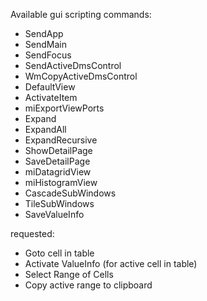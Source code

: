 Available gui scripting commands:
* SendApp
* SendMain
* SendFocus
* SendActiveDmsControl
* WmCopyActiveDmsControl
* DefaultView
* ActivateItem
* miExportViewPorts
* Expand
* ExpandAll
* ExpandRecursive
* ShowDetailPage
* SaveDetailPage
* miDatagridView
* miHistogramView
* CascadeSubWindows
* TileSubWindows
* SaveValueInfo


requested:
* Goto cell in table
* Activate ValueInfo (for active cell in table)
* Select Range of Cells
* Copy active range to clipboard

